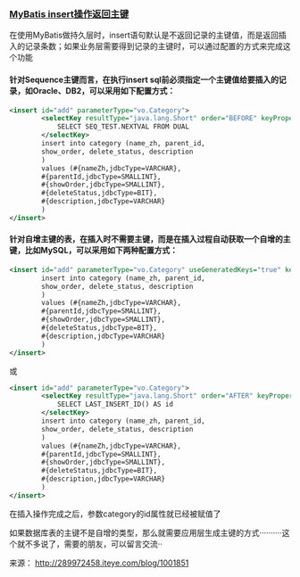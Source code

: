 ### [MyBatis insert操作返回主键](http://289972458.iteye.com/blog/1001851)

在使用MyBatis做持久层时，insert语句默认是不返回记录的主键值，而是返回插入的记录条数；如果业务层需要得到记录的主键时，可以通过配置的方式来完成这个功能

#### 针对Sequence主键而言，在执行insert sql前必须指定一个主键值给要插入的记录，如Oracle、DB2，可以采用如下配置方式：

```xml
<insert id="add" parameterType="vo.Category">
		<selectKey resultType="java.lang.Short" order="BEFORE" keyProperty="id">
			SELECT SEQ_TEST.NEXTVAL FROM DUAL
		</selectKey>
		insert into category (name_zh, parent_id,
		show_order, delete_status, description
		)
		values (#{nameZh,jdbcType=VARCHAR},
		#{parentId,jdbcType=SMALLINT},
		#{showOrder,jdbcType=SMALLINT},
		#{deleteStatus,jdbcType=BIT},
		#{description,jdbcType=VARCHAR}
		)
</insert>
```



#### 针对自增主键的表，在插入时不需要主键，而是在插入过程自动获取一个自增的主键，比如MySQL，可以采用如下两种配置方式：

```xml
<insert id="add" parameterType="vo.Category" useGeneratedKeys="true" keyProperty="id">
		insert into category (name_zh, parent_id,
		show_order, delete_status, description
		)
		values (#{nameZh,jdbcType=VARCHAR},
		#{parentId,jdbcType=SMALLINT},
		#{showOrder,jdbcType=SMALLINT},
		#{deleteStatus,jdbcType=BIT},
		#{description,jdbcType=VARCHAR}
		)
</insert>
```

或

```xml
<insert id="add" parameterType="vo.Category">
		<selectKey resultType="java.lang.Short" order="AFTER" keyProperty="id">
			SELECT LAST_INSERT_ID() AS id
		</selectKey>
		insert into category (name_zh, parent_id,
		show_order, delete_status, description
		)
		values (#{nameZh,jdbcType=VARCHAR},
		#{parentId,jdbcType=SMALLINT},
		#{showOrder,jdbcType=SMALLINT},
		#{deleteStatus,jdbcType=BIT},
		#{description,jdbcType=VARCHAR}
		)
</insert>
```

在插入操作完成之后，参数category的id属性就已经被赋值了

如果数据库表的主键不是自增的类型，那么就需要应用层生成主键的方式··········这个就不多说了，需要的朋友，可以留言交流··

来源： <http://289972458.iteye.com/blog/1001851>